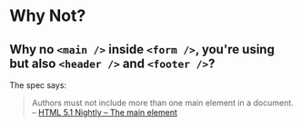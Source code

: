 # Why Not?

## Why no ```<main />``` inside ```<form />```, you're using but also ```<header />``` and ```<footer />```?

The spec says:
> Authors must not include more than one main element in a document.  
– [HTML 5.1 Nightly – The main element](http://www.w3.org/html/wg/drafts/html/master/grouping-content.html#the-main-element)
